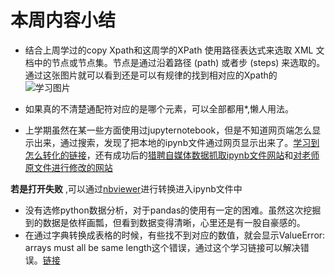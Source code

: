 # 本周内容小结

* 结合上周学过的copy Xpath和这周学的XPath 使用路径表达式来选取 XML 文档中的节点或节点集。节点是通过沿着路径 (path) 或者步 (steps) 来选取的。  
通过这张图片就可以看到还是可以有规律的找到相对应的Xpath的  
![学习图片](https://gitee.com/pengqiang666/study_note/raw/master/img/web%E6%95%B0%E6%8D%AE%E6%8C%96%E6%8E%9801.png)

* 如果真的不清楚通配符对应的是哪个元素，可以全部都用*,懒人用法。
* 上学期虽然在某一些方面使用过jupyternotebook，但是不知道网页端怎么显示出来，通过搜索，发现了把本地的ipynb文件通过网页显示出来了。[学习到怎么转化的链接](https://blog.csdn.net/qq_17457331/article/details/88121336)，还有成功后的[猎聘自媒体数据抓取ipynb文件网站](https://nbviewer.jupyter.org/github/aqiangwansui/web_mining_study_note/blob/master/week02/Web_mining_week02_%E7%8C%8E%E8%81%98%E7%BD%91%E9%A1%B5%E6%8A%93%E5%8F%96%E6%95%B0%E6%8D%AE.ipynb)和[对老师原文件进行修改的网站]()  

**若是打开失败** ,可以通过[nbviewer](https://nbviewer.jupyter.org/)进行转换进入ipynb文件中
* 没有选修python数据分析，对于pandas的使用有一定的困难。虽然这次挖掘到的数据是依样画瓢，但看到数据变得清晰，心里还是有一股自豪感的。
* 在通过字典转换成表格的时候，有些找不到对应的数值，就会显示ValueError: arrays must all be same length这个错误，通过这个学习链接可以解决错误。[链接](https://www.wandouip.com/t5i417129/)
